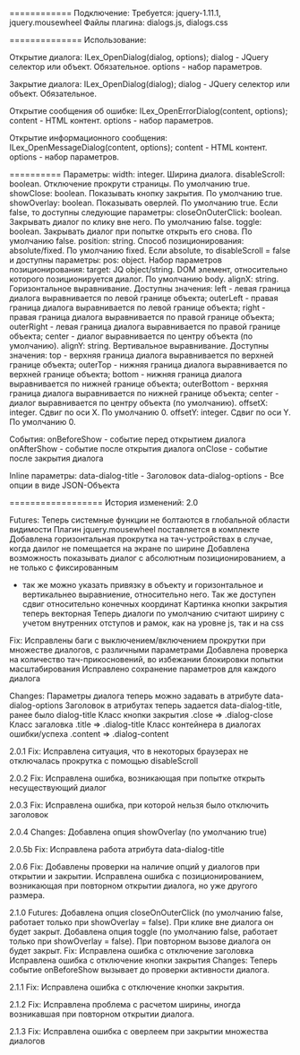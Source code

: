 ============
Подключение:
Требуется: jquery-1.11.1, jquery.mousewheel
Файлы плагина: dialogs.js, dialogs.css

==============
Использование:
<div class="ilex-dialog" id="dialogID"></div>

Открытие диалога: ILex_OpenDialog(dialog, options);
dialog - JQuery селектор или объект. Обязательное.
options - набор параметров.

Закрытие диалога: ILex_OpenDialog(dialog);
dialog - JQuery селектор или объект. Обязательное.

Открытие сообщения об ошибке: ILex_OpenErrorDialog(content, options);
content - HTML контент.
options - набор параметров.

Открытие информационного сообщения: ILex_OpenMessageDialog(content, options);
content - HTML контент.
options - набор параметров.

==========
Параметры:
width: integer. Ширина диалога.
disableScroll: boolean. Отключение прокрути страницы. По умолчанию true.
showClose: boolean. Показывать кнопку закрытия. По умолчанию true.
showOverlay: boolean. Показывать оверлей. По умолчанию true.
    Если false, то доступны следующие параметры:
    closeOnOuterClick: boolean. Закрывать диалог по клику вне него. По умолчанию false.
    toggle: boolean. Закрывать диалог при попытке открыть его снова. По умолчанию false.
position: string. Способ позиционирования: absolute/fixed. По умолчанию fixed.
    Если absolute, то disableScroll = false и доступны параметры:
    pos: object. Набор параметров позиционирования:
        target: JQ object/string. DOM элемент, относительно которого позиционируется диалог. По умолчанию body.
        alignX: string. Горизонтальное выравнивание. Доступны значения: 
            left - левая граница диалога выравнивается по левой границе объекта;
            outerLeft - правая граница диалога выравнивается по левой границе объекта;
            right - правая граница диалога выравнивается по правой границе объекта;
            outerRight - левая граница диалога выравнивается по правой границе объекта;
            center - диалог выравнивается по центру объекта (по умолчанию).
        alignY: string. Вертивальное выравнивание. Доступны значения: 
            top - верхняя граница диалога выравнивается по верхней границе объекта;
            outerTop - нижняя граница диалога выравнивается по верхней границе объекта;
            bottom - нижняя граница диалога выравнивается по нижней границе объекта;
            outerBottom - верхняя граница диалога выравнивается по нижней границе объекта;
            center - диалог выравнивается по центру объекта (по умолчанию).
        offsetX: integer. Сдвиг по оси X. По умолчанию 0.
        offsetY: integer. Сдвиг по оси Y. По умолчанию 0.

События:
onBeforeShow - событие перед открытием диалога
onAfterShow - событие после открытия диалога
onClose - событие после закрытия диалога

Inline параметры:
data-dialog-title - Заголовок
data-dialog-options - Все опции в виде JSON-Объекта

==================
История изменений:
2.0

Futures:
Теперь системные функции не болтаются в глобальной области видимости
Плагин jquery.mousewheel поставляется в комплекте
Добавлена горизонтальная прокрутка на тач-устройствах в случае, когда даилог не помещается на экране по ширине
Добавлена возможность показывать диалог с абсолютным позиционированием, а не только с фиксированным
- так же можно указать привязку в объекту и горизонтальное и вертикальнео выравниение, относительно него. Так же доступен сдвиг относительно конечных координат
Картинка кнопки закрытия теперь векторная
Теперь диалоги по умолчанию считают ширину с учетом внутренних отступов и рамок, как на уровне js, так и на css

Fix:
Исправлены баги с выключением/включением прокрутки при множестве диалогов, с различными параметрами
Добавлена проверка на количество тач-прикосновений, во избежании блокировки попытки масштабирования
Исправлено сохранение параметров для каждого диалога

Changes:
Параметры диалога теперь можно задавать в атрибуте data-dialog-options
Заголовок в атрибутах теперь задается data-dialog-title, ранее было dialog-title
Класс кнопки закрытия .close => .dialog-close
Класс загаловка .title => .dialog-title
Класс контейнера в диалогах ошибки/успеха .content => .dialog-content

2.0.1
Fix:
Исправлена ситуация, что в некоторых браузерах не отключалась прокрутка с помощью disableScroll

2.0.2
Fix:
Исправлена ошибка, возникающая при попытке открыть несуществующий диалог

2.0.3
Fix:
Исправлена ошибка, при которой нельзя было отключить заголовок

2.0.4
Changes:
Добавлена опция showOverlay (по умолчанию true)

2.0.5b
Fix: Исправлена работа атрибута data-dialog-title

2.0.6
Fix:
Добавлены проверки на наличие опций у диалогов при открытии и закрытии.
Исправлена ошибка с позиционированием, возникающая при повторном открытии диалога, но уже другого размера.

2.1.0
Futures:
Добавлена опция closeOnOuterClick (по умолчанию false, работает только при showOverlay = false). При клике вне диалога он будет закрыт.
Добавлена опция toggle (по умолчанию false, работает только при showOverlay = false). При повторном вызове диалога он будет закрыт.
Fix:
Исправлена ошибка с отключение заголовка
Исправлена ошибка с отключение кнопки закрытия
Changes:
Теперь событие onBeforeShow вызывает до проверки активности диалога.

2.1.1
Fix:
Исправлена ошибка с отключение кнопки закрытия.

2.1.2
Fix:
Исправлена проблема с расчетом ширины, иногда возникавшая при повторном открытии диалога.

2.1.3
Fix:
Исправлена ошибка с оверлеем при закрытии множества диалогов